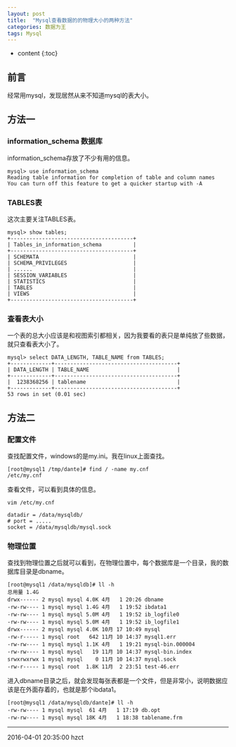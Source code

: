 ```yaml
---
layout: post
title:  "Mysql查看数据的的物理大小的两种方法"
categories: 数据为王
tags: Mysql
---
```


* content
{:toc}


## 前言

经常用mysql，发现居然从来不知道mysql的表大小。




## 方法一

### information_schema 数据库

information_schema存放了不少有用的信息。

```
mysql> use information_schema
Reading table information for completion of table and column names
You can turn off this feature to get a quicker startup with -A
```

### TABLES表

这次主要关注TABLES表。

```
mysql> show tables;
+---------------------------------------+
| Tables_in_information_schema          |
+---------------------------------------+
| SCHEMATA                              |
| SCHEMA_PRIVILEGES                     |
| ......                       			|
| SESSION_VARIABLES                     |
| STATISTICS                            |
| TABLES                                |
| VIEWS                                 |
+---------------------------------------+
```

### 查看表大小

一个表的总大小应该是和视图索引都相关，因为我要看的表只是单纯放了些数据，就只查看表大小了。

```
mysql> select DATA_LENGTH, TABLE_NAME from TABLES;
+-------------+---------------------------------------+
| DATA_LENGTH | TABLE_NAME                            |
+-------------+---------------------------------------+
|  1238368256 | tablename                     		  |
+-------------+---------------------------------------+
53 rows in set (0.01 sec)
```

## 方法二

### 配置文件
查找配置文件，windows的是my.ini。我在linux上面查找。

```
[root@mysql1 /tmp/dante]# find / -name my.cnf
/etc/my.cnf

```

查看文件，可以看到具体的信息。

```
vim /etc/my.cnf

datadir = /data/mysqldb/
# port = .....
socket = /data/mysqldb/mysql.sock
```

### 物理位置

查找到物理位置之后就可以看到，在物理位置中，每个数据库是一个目录，我的数据库目录是dbname。

```
[root@mysql1 /data/mysqldb]# ll -h
总用量 1.4G
drwx------ 2 mysql mysql 4.0K 4月   1 20:26 dbname
-rw-rw---- 1 mysql mysql 1.4G 4月   1 19:52 ibdata1
-rw-rw---- 1 mysql mysql 5.0M 4月   1 19:52 ib_logfile0
-rw-rw---- 1 mysql mysql 5.0M 4月   1 19:52 ib_logfile1
drwx------ 2 mysql mysql 4.0K 10月 17 10:49 mysql
-rw-r----- 1 mysql root   642 11月 10 14:37 mysql1.err
-rw-rw---- 1 mysql mysql 1.1K 4月   1 19:21 mysql-bin.000004
-rw-rw---- 1 mysql mysql   19 11月 10 14:37 mysql-bin.index
srwxrwxrwx 1 mysql mysql    0 11月 10 14:37 mysql.sock
-rw-r----- 1 mysql root  1.8K 11月  2 23:51 test-46.err
```

进入dbname目录之后，就会发现每张表都是一个文件，但是非常小，说明数据应该是在外面存着的，也就是那个ibdata1。

```
[root@mysql1 /data/mysqldb/dante]# ll -h
-rw-rw---- 1 mysql mysql  61 4月   1 17:19 db.opt
-rw-rw---- 1 mysql mysql 18K 4月   1 18:38 tablename.frm

```


***
2016-04-01 20:35:00 hzct
